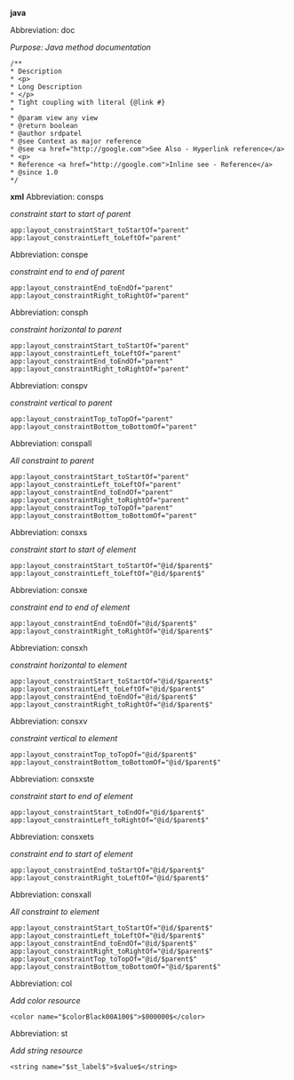 **java** 

  Abbreviation: doc 

_Purpose: Java method documentation_ 

```
/**
* Description
* <p>
* Long Description
* </p>
* Tight coupling with literal {@link #}
*
* @param view any view
* @return boolean
* @author srdpatel
* @see Context as major reference
* @see <a href="http://google.com">See Also - Hyperlink reference</a>
* <p>
* Reference <a href="http://google.com">Inline see - Reference</a>
* @since 1.0
*/
```

**xml** 
  Abbreviation: consps 

_constraint start to start of parent_ 

```
app:layout_constraintStart_toStartOf="parent"
app:layout_constraintLeft_toLeftOf="parent"
```

  Abbreviation: conspe 

_constraint end to end of parent_ 

```
app:layout_constraintEnd_toEndOf="parent"
app:layout_constraintRight_toRightOf="parent"
```

  Abbreviation: consph 

_constraint horizontal to parent_ 

```
app:layout_constraintStart_toStartOf="parent"
app:layout_constraintLeft_toLeftOf="parent"
app:layout_constraintEnd_toEndOf="parent"
app:layout_constraintRight_toRightOf="parent"
```

Abbreviation: conspv 

_constraint vertical to parent_ 

```
app:layout_constraintTop_toTopOf="parent"
app:layout_constraintBottom_toBottomOf="parent"
```

Abbreviation: conspall 

_All constraint to parent_ 

```
app:layout_constraintStart_toStartOf="parent"
app:layout_constraintLeft_toLeftOf="parent"
app:layout_constraintEnd_toEndOf="parent"
app:layout_constraintRight_toRightOf="parent"
app:layout_constraintTop_toTopOf="parent"
app:layout_constraintBottom_toBottomOf="parent"
```


Abbreviation: consxs 

_constraint start to start of element_ 

```
app:layout_constraintStart_toStartOf="@id/$parent$"
app:layout_constraintLeft_toLeftOf="@id/$parent$"
```

Abbreviation: consxe 

_constraint end to end of element_ 

```
app:layout_constraintEnd_toEndOf="@id/$parent$"
app:layout_constraintRight_toRightOf="@id/$parent$"
```

Abbreviation: consxh 

_constraint horizontal to element_ 

```
app:layout_constraintStart_toStartOf="@id/$parent$"
app:layout_constraintLeft_toLeftOf="@id/$parent$"
app:layout_constraintEnd_toEndOf="@id/$parent$"
app:layout_constraintRight_toRightOf="@id/$parent$"
```

Abbreviation: consxv 

_constraint vertical to element_ 

```
app:layout_constraintTop_toTopOf="@id/$parent$"
app:layout_constraintBottom_toBottomOf="@id/$parent$"
```

Abbreviation: consxste 

_constraint start to end of element_ 

```
app:layout_constraintStart_toEndOf="@id/$parent$"
app:layout_constraintLeft_toRightOf="@id/$parent$"
```

Abbreviation: consxets 

_constraint end to start of element_ 

```
app:layout_constraintEnd_toStartOf="@id/$parent$"
app:layout_constraintRight_toLeftOf="@id/$parent$"
```

Abbreviation: consxall 

_All constraint to element_ 

```
app:layout_constraintStart_toStartOf="@id/$parent$"
app:layout_constraintLeft_toLeftOf="@id/$parent$"
app:layout_constraintEnd_toEndOf="@id/$parent$"
app:layout_constraintRight_toRightOf="@id/$parent$"
app:layout_constraintTop_toTopOf="@id/$parent$"
app:layout_constraintBottom_toBottomOf="@id/$parent$"
```

Abbreviation: col 

_Add color resource_ 

```
<color name="$colorBlack00A100$">$000000$</color>
```

Abbreviation: st 

_Add string resource_ 

```
<string name="$st_label$">$value$</string>
```
